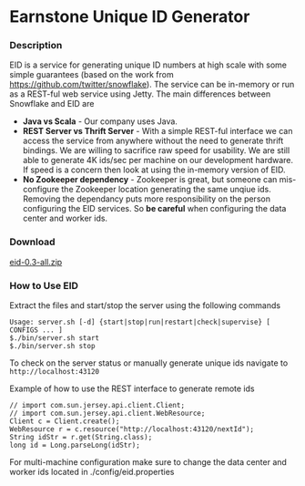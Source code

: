 
# Earnstone Unique ID Generator

### Description
EID is a service for generating unique ID numbers at high scale with some 
simple guarantees (based on the work from https://github.com/twitter/snowflake).
The service can be in-memory or run as a REST-ful web service using Jetty.  The main
differences between Snowflake and EID are 

*   **Java vs Scala** - Our company uses Java.
*   **REST Server vs Thrift Server** - With a simple REST-ful interface
    we can access the service from anywhere without the need to generate thrift
    bindings.  We are willing to sacrifice raw speed for usability.  We are still able
    to generate 4K ids/sec per machine on our development hardware.  If speed is a 
    concern then look at using the in-memory version of EID.
*   **No Zookeeper dependency** - Zookeeper is great, but someone can mis-configure
    the Zookeeper location generating the same unqiue ids.  Removing the dependancy puts
    more responsibility on the person configuring the EID services.  So **be careful** 
    when configuring the data center and worker ids. 

### Download
[eid-0.3-all.zip](https://github.com/coreyhulen/blog/raw/master/eid-0.3-all.zip) 

### How to Use EID
Extract the files and start/stop the server using the following commands 

    Usage: server.sh [-d] {start|stop|run|restart|check|supervise} [ CONFIGS ... ] 
    $./bin/server.sh start
    $./bin/server.sh stop

To check on the server status or manually generate unique ids navigate to `http://localhost:43120`

Example of how to use the REST interface to generate remote ids
    
    // import com.sun.jersey.api.client.Client;
    // import com.sun.jersey.api.client.WebResource;
    Client c = Client.create();
    WebResource r = c.resource("http://localhost:43120/nextId");
    String idStr = r.get(String.class);
    long id = Long.parseLong(idStr);

For multi-machine configuration make sure to change the data center and worker ids 
located in ./config/eid.properties

